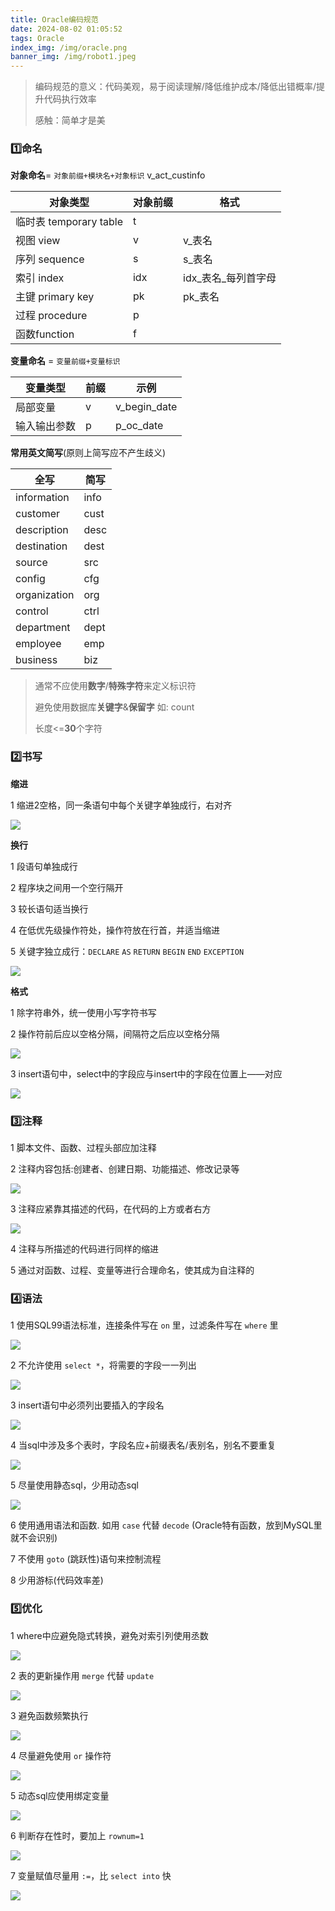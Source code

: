 ```yaml
---
title: Oracle编码规范
date: 2024-08-02 01:05:52
tags: Oracle
index_img: /img/oracle.png
banner_img: /img/robot1.jpeg
---
```

> 编码规范的意义：代码美观，易于阅读理解/降低维护成本/降低出错概率/提升代码执行效率
>
> 感触：简单才是美

### :one:命名

**对象命名**= `对象前缀+模块名+对象标识` v_act_custinfo

| 对象类型               | 对象前缀 | 格式                |
| ---------------------- | -------- | ------------------- |
| 临时表 temporary table | t        |                     |
| 视图 view              | v        | v_表名              |
| 序列 sequence          | s        | s_表名              |
| 索引 index             | idx      | idx_表名_每列首字母 |
| 主键 primary key       | pk       | pk_表名             |
| 过程 procedure         | p        |                     |
| 函数function           | f        |                     |

**变量命名** = `变量前缀+变量标识`

| 变量类型     | 前缀 | 示例         |
| ------------ | ---- | ------------ |
| 局部变量     | v    | v_begin_date |
| 输入输出参数 | p    | p_oc_date    |

**常用英文简写**(原则上简写应不产生歧义)

| 全写         | 简写 |
| ------------ | ---- |
| information  | info |
| customer     | cust |
| description  | desc |
| destination  | dest |
| source       | src  |
| config       | cfg  |
| organization | org  |
| control      | ctrl |
| department   | dept |
| employee     | emp  |
| business     | biz  |

>通常不应使用**数字**/**特殊字符**来定义标识符
>
>避免使用数据库**关键字**&**保留字** 如: count
>
>长度<=**30**个字符

### :two:书写

**缩进**

1 缩进2空格，同一条语句中每个关键字单独成行，右对齐 

![](https://github.com/Kukukukiki192/TyporaImg/raw/main/img/oracle1.png)

**换行**

1 段语句单独成行

2 程序块之间用一个空行隔开

3 较长语句适当换行

4 在低优先级操作符处，操作符放在行首，并适当缩进

5 关键字独立成行：`DECLARE` `AS` `RETURN` `BEGIN` `END` `EXCEPTION`

![](https://github.com/Kukukukiki192/TyporaImg/raw/main/img/oracle2.png) 

**格式**

1 除字符串外，统一使用小写字符书写

2 操作符前后应以空格分隔，间隔符之后应以空格分隔

![](https://github.com/Kukukukiki192/TyporaImg/raw/main/img/oracle3.png)

3 insert语句中，select中的字段应与insert中的字段在位置上——对应

![](https://github.com/Kukukukiki192/TyporaImg/raw/main/img/oracle4.png)



### :three:注释

1 脚本文件、函数、过程头部应加注释

2 注释内容包括:创建者、创建日期、功能描述、修改记录等

![](https://github.com/Kukukukiki192/TyporaImg/raw/main/img/oracle5.png) 

3 注释应紧靠其描述的代码，在代码的上方或者右方

![](https://github.com/Kukukukiki192/TyporaImg/raw/main/img/oracle6.png) 

4 注释与所描述的代码进行同样的缩进

5 通过对函数、过程、变量等进行合理命名，使其成为自注释的



### :four:语法

1 使用SQL99语法标准，连接条件写在 `on` 里，过滤条件写在 `where` 里

![](https://github.com/Kukukukiki192/TyporaImg/raw/main/img/oracle7.png) 

2 不允许使用 `select *`，将需要的字段一一列出

![](https://github.com/Kukukukiki192/TyporaImg/raw/main/img/oracle8.png) 

3 insert语句中必须列出要插入的字段名

![](https://github.com/Kukukukiki192/TyporaImg/raw/main/img/oracle9.png) 

4 当sql中涉及多个表时，字段名应+前缀表名/表别名，别名不要重复

![](https://github.com/Kukukukiki192/TyporaImg/raw/main/img/oracle10.png) 

5 尽量使用静态sql，少用动态sql

![](https://github.com/Kukukukiki192/TyporaImg/raw/main/img/oracle11.png) 

6 使用通用语法和函数. 如用 `case` 代替 `decode` (Oracle特有函数，放到MySQL里就不会识别)

7 不使用 `goto` (跳跃性)语句来控制流程

8 少用游标(代码效率差)



### :five:优化

1 where中应避免隐式转换，避免对索引列使用丞数

![](https://github.com/Kukukukiki192/TyporaImg/raw/main/img/oracle12.png)

2 表的更新操作用 `merge` 代替 `update`

![](https://github.com/Kukukukiki192/TyporaImg/raw/main/img/oracle13.png) 

3 避免函数频繁执行

![](https://github.com/Kukukukiki192/TyporaImg/raw/main/img/oracle14.png) 

4 尽量避免使用 `or` 操作符

![](https://github.com/Kukukukiki192/TyporaImg/raw/main/img/oracle15.png) 

5 动态sql应使用绑定变量

![](https://github.com/Kukukukiki192/TyporaImg/raw/main/img/oracle16.png) 

6 判断存在性时，要加上 `rownum=1`

![](https://github.com/Kukukukiki192/TyporaImg/raw/main/img/oracle17.png) 

7 变量赋值尽量用 `:=`，比 `select into` 快

![](https://github.com/Kukukukiki192/TyporaImg/raw/main/img/oracle18.png) 